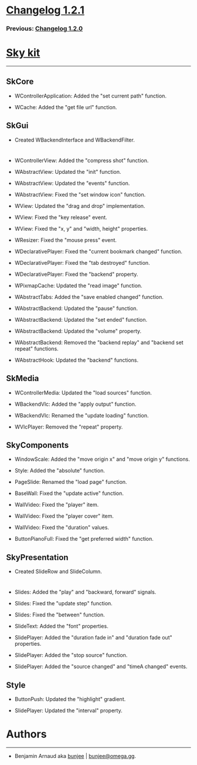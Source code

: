 # [Changelog 1.2.1](http://omega.gg/Sky/changes/1.2.1.html)

### Previous: [Changelog 1.2.0](1.2.0.html)

# [Sky kit](http://omega.gg/Sky)
---

## SkCore

- WControllerApplication: Added the "set current path" function.

- WCache: Added the "get file url" function.


## SkGui

- Created WBackendInterface and WBackendFilter.

#

- WControllerView: Added the "compress shot" function.

- WAbstractView: Updated the "init" function.

- WAbstractView: Updated the "events" function.

- WAbstractView: Fixed the "set window icon" function.

- WView: Updated the "drag and drop" implementation.

- WView: Fixed the "key release" event.

- WView: Fixed the "x, y" and "width, height" properties.

- WResizer: Fixed the "mouse press" event.

- WDeclarativePlayer: Fixed the "current bookmark changed" function.

- WDeclarativePlayer: Fixed the "tab destroyed" function.

- WDeclarativePlayer: Fixed the "backend" property.

- WPixmapCache: Updated the "read image" function.

- WAbstractTabs: Added the "save enabled changed" function.

- WAbstractBackend: Updated the "pause" function.

- WAbstractBackend: Updated the "set ended" function.

- WAbstractBackend: Updated the "volume" property.

- WAbstractBackend: Removed the "backend replay" and "backend set repeat" functions.

- WAbstractHook: Updated the "backend" functions.


## SkMedia

- WControllerMedia: Updated the "load sources" function.

- WBackendVlc: Added the "apply output" function.

- WBackendVlc: Renamed the "update loading" function.

- WVlcPlayer: Removed the "repeat" property.


## SkyComponents

- WindowScale: Added the "move origin x" and "move origin y" functions.

- Style: Added the "absolute" function.

- PageSlide: Renamed the "load page" function.

- BaseWall: Fixed the "update active" function.

- WallVideo: Fixed the "player" item.

- WallVideo: Fixed the "player cover" item.

- WallVideo: Fixed the "duration" values.

- ButtonPianoFull: Fixed the "get preferred width" function.


## SkyPresentation

- Created SlideRow and SlideColumn.

#

- Slides: Added the "play" and "backward, forward" signals.

- Slides: Fixed the "update step" function.

- Slides: Fixed the "between" function.

- SlideText: Added the "font" properties.

- SlidePlayer: Added the "duration fade in" and "duration fade out" properties.

- SlidePlayer: Added the "stop source" function.

- SlidePlayer: Added the "source changed" and "timeA changed" events.


## Style

- ButtonPush: Updated the "highlight" gradient.

- SlidePlayer: Updated the "interval" property.


# Authors
---

- Benjamin Arnaud aka [bunjee](http://bunjee.me) | <bunjee@omega.gg>.
